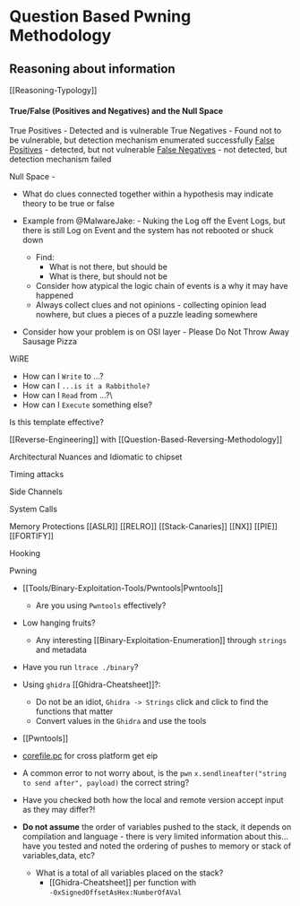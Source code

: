 # Question Based Pwning Methodology


## Reasoning about information

[[Reasoning-Typology]]

#### True/False (Positives and Negatives) and the Null Space 

True Positives - Detected and is vulnerable
True Negatives - Found not to be vulnerable, but detection mechanism enumerated successfully
[False Positives](https://www.cgisecurity.com/questions/falsepositive.shtml) - detected, but not vulnerable
[False Negatives](https://www.cgisecurity.com/questions/falsenegative.shtml) - not detected, but detection mechanism failed

Null Space - 
- What do clues connected together within a hypothesis may indicate theory to be true or false
- Example from @MalwareJake: - Nuking the Log off the Event Logs, but there is still Log on Event and the system has not rebooted or shuck down
	- Find:
		- What is not there, but should be
		- What is there, but should not be
	- Consider how atypical the logic chain of events is a why it may have happened
	- Always collect clues and not opinions - collecting opinion lead nowhere, but clues a pieces of a puzzle leading somewhere

- Consider how your problem is on OSI layer - Please Do Not Throw Away Sausage Pizza 

WiRE
- How can I `Write` to ...?
- How can I `...is it a Rabbithole?`
- How can I `Read` from ...?\
- How can I `Execute` something else?

Is this template effective?

[[Reverse-Engineering]] with [[Question-Based-Reversing-Methodology]] 

Architectural Nuances and Idiomatic to chipset

Timing attacks

Side Channels

System Calls

Memory Protections
	[[ASLR]]
    [[RELRO]]
    [[Stack-Canaries]]
    [[NX]]
	[[PIE]]
    [[FORTIFY]]

Hooking



Pwning
- [[Tools/Binary-Exploitation-Tools/Pwntools|Pwntools]]
	- Are you using `Pwntools` effectively?
- Low hanging fruits?
	- Any interesting [[Binary-Exploitation-Enumeration]] through `strings` and metadata
- Have you run `ltrace ./binary`?
-  Using `ghidra` [[Ghidra-Cheatsheet]]?:
	- Do not be an idiot, `Ghidra -> Strings` click and click to find the functions that matter
	- Convert values in the `Ghidra` and use the tools

- [[Pwntools]]
- [corefile.pc](https://docs.pwntools.com/en/stable/elf/corefile.html#pwnlib.elf.corefile.Corefile.pc) for cross platform get eip
- A common error to not worry about, is the `pwn` `x.sendlineafter("string to send after", payload)` the correct string?
- Have you checked both how the local and remote version accept input as they may differ?!
- **Do not assume** the order of variables pushed to the stack, it depends on compilation and language - there is very limited information about this... have you tested and noted the ordering of pushes to memory or stack of variables,data, etc?
	- What is a total of all variables placed on the stack?
		-  [[Ghidra-Cheatsheet]] per function with `-0xSignedOffsetAsHex:NumberOfAVal`
